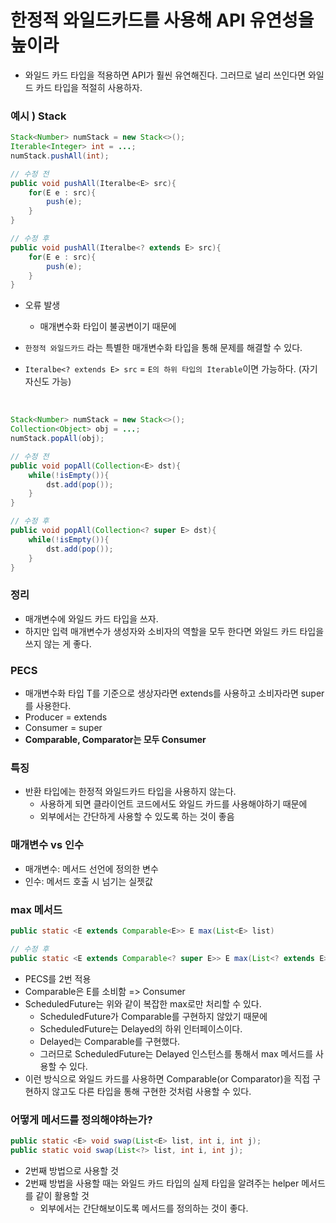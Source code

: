 # 한정적 와일드카드를 사용해 API 유연성을 높이라

- 와일드 카드 타입을 적용하면 API가 훨씬 유연해진다. 그러므로 널리 쓰인다면 와일드 카드 타입을 적절히 사용하자.

### 예시 ) Stack
```java
Stack<Number> numStack = new Stack<>();
Iterable<Integer> int = ...;
numStack.pushAll(int);

// 수정 전
public void pushAll(Iteralbe<E> src){
    for(E e : src){
        push(e);
    }
}

// 수정 후
public void pushAll(Iteralbe<? extends E> src){
    for(E e : src){
        push(e);
    }
}
```

- 오류 발생
  - 매개변수화 타입이 불공변이기 때문에
- `한정적 와일드카드` 라는 특별한 매개변수화 타입을 통해 문제를 해결할 수 있다.

- `Iteralbe<? extends E> src` = `E의 하위 타입의 Iterable`이면 가능하다. (자기 자신도 가능)

<br/>

```java
Stack<Number> numStack = new Stack<>();
Collection<Object> obj = ...;
numStack.popAll(obj);

// 수정 전
public void popAll(Collection<E> dst){
    while(!isEmpty()){
        dst.add(pop());
    }
}

// 수정 후
public void popAll(Collection<? super E> dst){
    while(!isEmpty()){
        dst.add(pop());
    }
}
```

### 정리
- 매개변수에 와일드 카드 타입을 쓰자.
- 하지만 입력 매개변수가 생성자와 소비자의 역할을 모두 한다면 와일드 카드 타입을 쓰지 않는 게 좋다.


### PECS
- 매개변수화 타입 T를 기준으로 생상자라면 extends를 사용하고 소비자라면 super를 사용한다.
- Producer = extends
- Consumer = super
- <b>Comparable, Comparator는 모두 Consumer</b>

### 특징
- 반환 타입에는 한정적 와일드카드 타입을 사용하지 않는다.
  - 사용하게 되면 클라이언트 코드에서도 와일드 카드를 사용해야하기 때문에
  - 외부에서는 간단하게 사용할 수 있도록 하는 것이 좋음


### 매개변수 vs 인수
- 매개변수: 메서드 선언에 정의한 변수
- 인수: 메서드 호출 시 넘기는 실젯값

### max 메서드
```java
public static <E extends Comparable<E>> E max(List<E> list)

// 수정 후
public static <E extends Comparable<? super E>> E max(List<? extends E> list)
```
- PECS를 2번 적용
- Comparable은 E를 소비함 => Consumer
- ScheduledFuture는 위와 같이 복잡한 max로만 처리할 수 있다.
  - ScheduledFuture가 Comparable<ScheduledFuture>를 구현하지 않았기 때문에
  - ScheduledFuture는 Delayed의 하위 인터페이스이다.
  - Delayed는 Comparable<Delayed>를 구현했다.
  - 그러므로 ScheduledFuture는 Delayed 인스턴스를 통해서 max 메서드를 사용할 수 있다.
- 이런 방식으로 와일드 카드를 사용하면 Comparable(or Comparator)을 직접 구현하지 않고도 다른 타입을 통해 구현한 것처럼 사용할 수 있다.


### 어떻게 메서드를 정의해야하는가?
```java
public static <E> void swap(List<E> list, int i, int j);
public static void swap(List<?> list, int i, int j);
```

- 2번째 방법으로 사용할 것
- 2번째 방법을 사용할 때는 와일드 카드 타입의 실제 타입을 알려주는 helper 메서드를 같이 활용할 것
  - 외부에서는 간단해보이도록 메서드를 정의하는 것이 좋다.